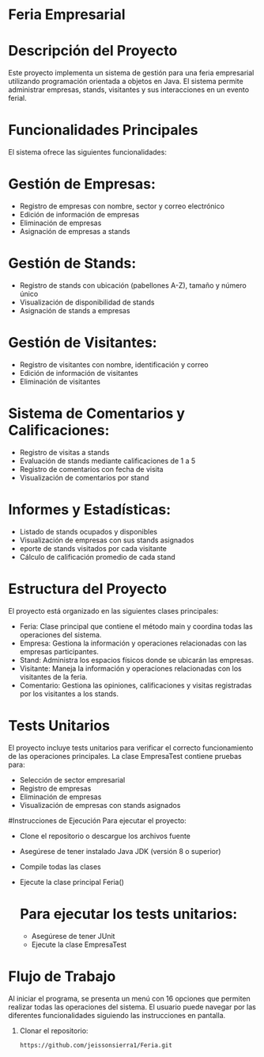# Feria Empresarial


# Descripción del Proyecto

Este proyecto implementa un sistema de gestión para una feria empresarial utilizando programación orientada a objetos en Java. El sistema permite administrar empresas, stands, visitantes y sus interacciones en un evento ferial.
# Funcionalidades Principales
El sistema ofrece las siguientes funcionalidades:

# Gestión de Empresas:

- Registro de empresas con nombre, sector y correo electrónico
- Edición de información de empresas
- Eliminación de empresas
- Asignación de empresas a stands


# Gestión de Stands:

- Registro de stands con ubicación (pabellones A-Z), tamaño y número único
- Visualización de disponibilidad de stands
- Asignación de stands a empresas


# Gestión de Visitantes:

- Registro de visitantes con nombre, identificación y correo
- Edición de información de visitantes
- Eliminación de visitantes


# Sistema de Comentarios y Calificaciones:

- Registro de visitas a stands
- Evaluación de stands mediante calificaciones de 1 a 5
- Registro de comentarios con fecha de visita
- Visualización de comentarios por stand


# Informes y Estadísticas:

- Listado de stands ocupados y disponibles
- Visualización de empresas con sus stands asignados
- eporte de stands visitados por cada visitante
- Cálculo de calificación promedio de cada stand



# Estructura del Proyecto
El proyecto está organizado en las siguientes clases principales:

- Feria: Clase principal que contiene el método main y coordina todas las operaciones del sistema.
- Empresa: Gestiona la información y operaciones relacionadas con las empresas participantes.
- Stand: Administra los espacios físicos donde se ubicarán las empresas.
- Visitante: Maneja la información y operaciones relacionadas con los visitantes de la feria.
- Comentario: Gestiona las opiniones, calificaciones y visitas registradas por los visitantes a los stands.

# Tests Unitarios
El proyecto incluye tests unitarios para verificar el correcto funcionamiento de las operaciones principales. La clase EmpresaTest contiene pruebas para:

- Selección de sector empresarial
- Registro de empresas
- Eliminación de empresas
- Visualización de empresas con stands asignados

#Instrucciones de Ejecución
Para ejecutar el proyecto:

- Clone el repositorio o descargue los archivos fuente
- Asegúrese de tener instalado Java JDK (versión 8 o superior)
- Compile todas las clases
- Ejecute la clase principal Feria()

  # Para ejecutar los tests unitarios:
  - Asegúrese de tener JUnit 
  - Ejecute la clase EmpresaTest

# Flujo de Trabajo

Al iniciar el programa, se presenta un menú con 16 opciones que permiten realizar todas las operaciones del sistema. El usuario puede navegar por las diferentes funcionalidades siguiendo las instrucciones en pantalla.


1. Clonar el repositorio:  
   ```sh
   https://github.com/jeissonsierra1/Feria.git
```  
